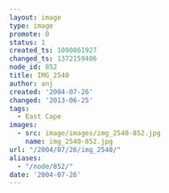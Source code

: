 ```yaml
---
layout: image
type: image
promote: 0
status: 1
created_ts: 1090861927
changed_ts: 1372159406
node_id: 852
title: IMG_2540
author: anj
created: '2004-07-26'
changed: '2013-06-25'
tags:
  - East Cape
images:
  - src: image/images/img_2540-852.jpg
    name: img_2540-852.jpg
url: "/2004/07/26/img_2540/"
aliases:
  - "/node/852/"
date: '2004-07-26'
---
```


